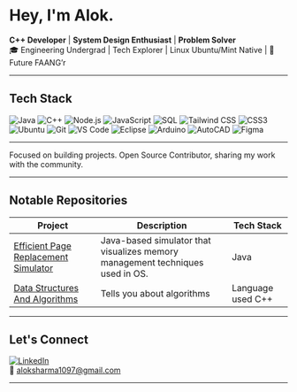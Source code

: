 # Hey, I'm Alok.

**C++ Developer** |  **System Design Enthusiast** |  **Problem Solver**  
🎓 Engineering Undergrad |  Tech Explorer |  Linux Ubuntu/Mint Native | 🎯 Future FAANG’r

---

##  Tech Stack

![Java](https://img.shields.io/badge/Java-%23ED8B00.svg?style=for-the-badge&logo=java&logoColor=white)
![C++](https://img.shields.io/badge/C%2B%2B-00599C?style=for-the-badge&logo=c%2B%2B&logoColor=white)
![Node.js](https://img.shields.io/badge/Node.js-339933?style=for-the-badge&logo=nodedotjs&logoColor=white)
![JavaScript](https://img.shields.io/badge/JavaScript-F7DF1E?style=for-the-badge&logo=javascript&logoColor=black)
![SQL](https://img.shields.io/badge/SQL-4479A1?style=for-the-badge&logo=mysql&logoColor=white)
![Tailwind CSS](https://img.shields.io/badge/TailwindCSS-06B6D4?style=for-the-badge&logo=tailwind-css&logoColor=white)
![CSS3](https://img.shields.io/badge/CSS3-1572B6?style=for-the-badge&logo=css3&logoColor=white)
![Ubuntu](https://img.shields.io/badge/Ubuntu-E95420?style=for-the-badge&logo=ubuntu&logoColor=white)
![Git](https://img.shields.io/badge/Git-F05032?style=for-the-badge&logo=git&logoColor=white)
![VS Code](https://img.shields.io/badge/VS%20Code-007ACC?style=for-the-badge&logo=visual-studio-code&logoColor=white)
![Eclipse](https://img.shields.io/badge/Eclipse-2C2255?style=for-the-badge&logo=eclipse&logoColor=white)
![Arduino](https://img.shields.io/badge/Arduino-00979D?style=for-the-badge&logo=arduino&logoColor=white)
![AutoCAD](https://img.shields.io/badge/AutoCAD-D7141A?style=for-the-badge&logo=autodesk&logoColor=white)
![Figma](https://img.shields.io/badge/Figma-F24E1E?style=for-the-badge&logo=figma&logoColor=white)

---

 Focused on building projects.
 Open Source Contributor, sharing my work with the community.

---

## Notable Repositories

| Project | Description | Tech Stack |
|--------|-------------|------------|
|  [Efficient Page Replacement Simulator](https://github.com/alokkksharmaa/Efficient-Page-Replacement-Algorithm-Simulator) | Java-based simulator that visualizes memory management techniques used in OS. | Java |
|  [Data Structures And Algorithms](https://github.com/alokkksharmaa/DSA) | Tells you about algorithms | Language used C++

---
##  Let's Connect

[![LinkedIn](https://img.shields.io/badge/-LinkedIn-blue?style=flat-square&logo=Linkedin&logoColor=white)](https://www.linkedin.com/in/alok-s-011822213/)  
📧 aloksharma1097@gmail.com

---

